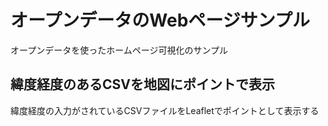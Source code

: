 # オープンデータのWebページサンプル
オープンデータを使ったホームページ可視化のサンプル  


## 緯度経度のあるCSVを地図にポイントで表示
緯度経度の入力がされているCSVファイルをLeafletでポイントとして表示する

